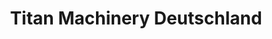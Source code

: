 ---
title: "Titan Machinery Deutschland"
url: /burkau/titan-machinery-deutschland/
shop: Landwirtschaftlich
---
